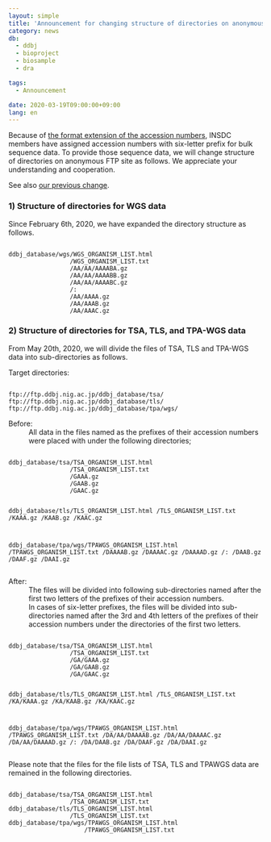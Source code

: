 ```yaml
---
layout: simple
title: 'Announcement for changing structure of directories on anonymous FTP site'
category: news
db:
  - ddbj
  - bioproject
  - biosample
  - dra

tags:
  - Announcement

date: 2020-03-19T09:00:00+09:00
lang: en
---
```


<p>Because of <a href="/activities/index-e.html#2018">the format extension of the accession numbers</a>, INSDC members have assigned accession numbers with six-letter prefix for bulk sequence data. To provide those sequence data, we will change structure of directories on anonymous FTP site as follows. We appreciate your understanding and cooperation. </p>

<p>See also <a href="/news/en/2018-01-17-e.html">our previous change</a>. </p>

<h3>1) Structure of directories for WGS data</h3>

<p>Since February 6th, 2020, we have expanded the directory structure as follows. </p>
<pre><code>
ddbj_database/wgs/WGS_ORGANISM_LIST.html
                 /WGS_ORGANISM_LIST.txt
                 /AA/AA/AAAABA.gz
                 /AA/AA/AAAABB.gz
                 /AA/AA/AAAABC.gz
                 /:
                 /AA/AAAA.gz
                 /AA/AAAB.gz
                 /AA/AAAC.gz 
</code></pre>

<h3>2) Structure of directories for TSA, TLS, and TPA-WGS data</h3>

<p>From May 20th, 2020, we will divide the files of TSA, TLS and TPA-WGS data into sub-directories as follows. </p>

<p class="bold">Target directories:</p>
<pre><code>
ftp://ftp.ddbj.nig.ac.jp/ddbj_database/tsa/
ftp://ftp.ddbj.nig.ac.jp/ddbj_database/tls/
ftp://ftp.ddbj.nig.ac.jp/ddbj_database/tpa/wgs/
</code></pre>

<dl>
    <dt>Before:</dt>
    <dd>All data in the files named as the prefixes of their accession numbers were placed with under the following directories;</dd>
</dl>
<pre><code>
ddbj_database/tsa/TSA_ORGANISM_LIST.html
                 /TSA_ORGANISM_LIST.txt
                 /GAAA.gz
                 /GAAB.gz
                 /GAAC.gz

ddbj_database/tls/TLS_ORGANISM_LIST.html
                 /TLS_ORGANISM_LIST.txt
                 /KAAA.gz
                 /KAAB.gz
                 /KAAC.gz

ddbj_database/tpa/wgs/TPAWGS_ORGANISM_LIST.html
                     /TPAWGS_ORGANISM_LIST.txt
                     /DAAAAB.gz
                     /DAAAAC.gz
                     /DAAAAD.gz
                     /:
                     /DAAB.gz
                     /DAAF.gz
                     /DAAI.gz 
</code></pre>

<dl>
    <dt>After:</dt>
    <dd>The files will be divided into following sub-directories named after the first two letters of the prefixes of their accession numbers. </dd>
    <dd>In cases of six-letter prefixes, the files will be divided into sub-directories named after the 3rd and 4th letters of the prefixes of their accession numbers under the directories of the first two letters. </dd>
</dl>
<pre><code>
ddbj_database/tsa/TSA_ORGANISM_LIST.html
                 /TSA_ORGANISM_LIST.txt
                 /GA/GAAA.gz
                 /GA/GAAB.gz
                 /GA/GAAC.gz

ddbj_database/tls/TLS_ORGANISM_LIST.html
                 /TLS_ORGANISM_LIST.txt
                 /KA/KAAA.gz
                 /KA/KAAB.gz
                 /KA/KAAC.gz

ddbj_database/tpa/wgs/TPAWGS_ORGANISM_LIST.html
                     /TPAWGS_ORGANISM_LIST.txt
                     /DA/AA/DAAAAB.gz
                     /DA/AA/DAAAAC.gz
                     /DA/AA/DAAAAD.gz
                     /:
                     /DA/DAAB.gz
                     /DA/DAAF.gz
                     /DA/DAAI.gz 
</code></pre>

<p>Please note that the files for the file lists of TSA, TLS and TPAWGS data are remained in the following directories. </p>
<pre><code>
ddbj_database/tsa/TSA_ORGANISM_LIST.html
                 /TSA_ORGANISM_LIST.txt 
ddbj_database/tls/TLS_ORGANISM_LIST.html
                 /TLS_ORGANISM_LIST.txt 
ddbj_database/tpa/wgs/TPAWGS_ORGANISM_LIST.html
                     /TPAWGS_ORGANISM_LIST.txt
</code></pre>
